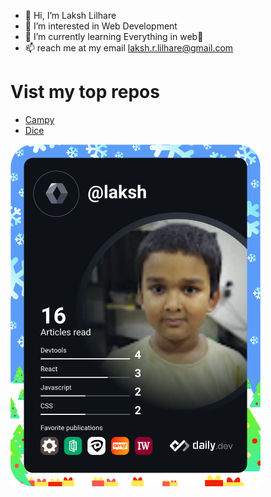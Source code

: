 - 👋 Hi, I’m Laksh Lilhare
- 👀 I’m interested in Web Development
- 🌱 I’m currently learning Everything in web🤔
- 📫 reach me at my email laksh.r.lilhare@gmail.com

# Vist my top repos

- [Campy](https://bit.ly/lrlc-camps)
- [Dice](https://github.com/LakshLilhare-in/laksh-dice/tree/main)

<a href="https://app.daily.dev/DailyDevTips"><img src="https://github.com/LakshLilhare-in/LakshLilhare-in/blob/master/devcard.svg" width="400" alt="Laksh Lilhare's Dev Card"/></a>



